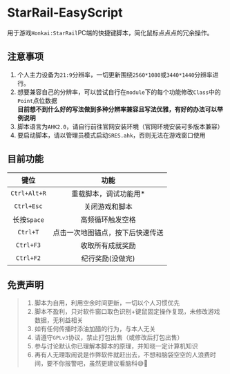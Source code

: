 # StarRail-EasyScript
用于游戏`Honkai:StarRail`PC端的快捷键脚本，简化鼠标点点点的冗余操作。

## 注意事项
1. 个人主力设备为`21:9`分辨率，一切更新围绕`2560*1080`或`3440*1440`分辨率进行。
2. 想要兼容自己的分辨率，可以尝试自行在`module`下的每个功能修改`Class`中的`Point`点位数据
   <br>
   **目前想不到什么好的写法做到多种分辨率兼容且写法优雅，有好的办法可以举例说明**
3. 脚本语言为`AHK2.0`，请自行前往官网安装环境（官网环境安装可多版本兼容）
4. 要启动脚本，请以管理员模式启动`SRES.ahk`，否则无法在游戏窗口使用

## 目前功能
|     键位     |               功能               |
| :----------: | :------------------------------: |
| `Ctrl+Alt+R` |      重载脚本，调试功能用*       |
|  `Ctrl+Esc`  |          关闭游戏和脚本          |
| 长按`Space`  |         高频循环触发空格         |
|   `Ctrl+T`   | 点击一次地图锚点，按下后快速传送 |
|  `Ctrl+F3`   |         收取所有成就奖励         |
|  `Ctrl+F2`   |         纪行奖励(没做完)         |


## 免责声明
> 1. 脚本为自用，利用空余时间更新，一切以个人习惯优先
> 2. 脚本不盈利，只对软件窗口取色识别+键鼠固定操作复现，未修改游戏数据，无利益相关
> 3. 如有任何传播时添油加醋的行为，与本人无关
> 4. 请遵守`GPLv3`协议，禁止打包出售（或修改后打包出售）
> 5. 参与讨论默认你已理解本脚本的原理，并知晓一定计算机知识
> 6. 再有人无理取闹说是作弊软件就赶出去，不想和脑袋空空的人浪费时间，要不你报警吧，虽然更建议看脑科😅💢